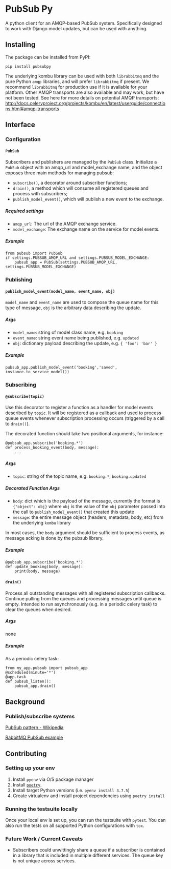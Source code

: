 # PubSub Py

A python client for an AMQP-based PubSub system. Specifically designed to work with Django model updates, but can be used with anything.

## Installing

The package can be installed from PyPI:
```
pip install pubsubpy
```

The underlying kombu library can be used with both `librabbitmq` and the pure Python `amqp` libraries, and will prefer `librabbitmq` if present. We recommend `librabbitmq` for production use if it is available for your platform. Other AMQP transports are also available and may work, but have not been tested. See here for more details on potential AMQP transports: http://docs.celeryproject.org/projects/kombu/en/latest/userguide/connections.html#amqp-transports

## Interface

### Configuration

#### `PubSub`

Subscribers and publishers are managed by the `PubSub` class. Initialize a `PubSub` object with an amqp_url and model_exchange name, and the object exposes three main methods for managing pubsub:

- `subscribe()`, a decorator around subscriber functions;
- `drain()`, a method which will consume all registered queues and process with subscribers;
- `publish_model_event()`, which will publish a new event to the exchange.

##### Required settings
* `amqp_url`: The url of the AMQP exchange service.
* `model_exchange`: The exchange name on the service for model events.

##### Example
```
from pubsub import PubSub
if settings.PUBSUB_AMQP_URL and settings.PUBSUB_MODEL_EXCHANGE:
	pubsub_app = PubSub(settings.PUBSUB_AMQP_URL, settings.PUBSUB_MODEL_EXCHANGE)
```

### Publishing

#### `publish_model_event(model_name, event_name, obj)`

`model_name` and `event_name` are used to compose the queue name for this type of message, `obj` is the arbitrary data describing the update.

##### Args
* `model_name`: string of model class name, e.g. `booking`
* `event_name`: string event name being published, e.g. `updated`
* `obj`: dictionary payload describing the update, e.g. `{ 'foo': 'bar' }`

##### Example
```
pubsub_app.publish_model_event('booking','saved', instance.to_service_model())
```

### Subscribing

#### `@subscribe(topic)`

Use this decorator to register a function as a handler for model events described by `topic`. It will be registered as a callback and used to process queue events whenever subscription processing occurs (triggered by a call to `drain()`).

The decorated function should take two positional arguments, for instance:
```
@pubsub_app.subscribe('booking.*')
def process_booking_event(body, message):
    ...
```

##### Args
* `topic`: string of the topic name, e.g. `booking.*`, `booking.updated`

##### Decorated Function Args
* `body`: dict which is the payload of the message, currently the format is `{"object": obj}` where `obj` is the value of the `obj` parameter passed into the call to `publish_model_event()` that created this update
* `message`: the entire message object (headers, metadata, body, etc) from the underlying `kombu` library

In most cases, the `body` argument should be sufficient to process events, as message acking is done by the pubsub library.

##### Example
```
@pubsub_app.subscribe('booking.*')
def update_booking(body, message):
    print(body, message)
```

#### `drain()`

Process all outstanding messages with all registered subscription callbacks. Continue pulling from the queues and processing messages until queue is empty. Intended to run asynchronously (e.g. in a periodic celery task) to clear the queues when desired.

##### Args
none

##### Example
As a periodic celery task:
```
from my_app.pubsub import pubsub_app
@scheduled(minute='*')
@app.task
def pubsub_listen():
    pubsub_app.drain()
```

## Background

### Publish/subscribe systems

[PubSub pattern - Wikipedia](https://en.wikipedia.org/wiki/Publish%E2%80%93subscribe_pattern)

[RabbitMQ PubSub example](https://www.rabbitmq.com/tutorials/tutorial-three-python.html)

## Contributing

### Setting up your env

1. Install `pyenv` via O/S package manager
2. Install [`poetry`](https://python-poetry.org/docs/#installation).
3. Install target Python versions (i.e. `pyenv install 3.7.5`)
4. Create virtualenv and install project dependencies using `poetry install`

### Running the testsuite locally

Once your local env is set up, you can run the testsuite with `pytest`.
You can also run the tests on all supported Python configurations with `tox`.

### Future Work / Current Caveats

* Subscribers could unwittingly share a queue if a subscriber is contained in a library that is included in multiple different services. The queue key is not unique across services.
